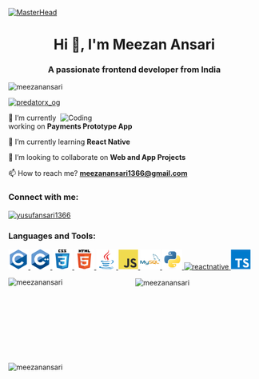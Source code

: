 [![MasterHead](https://1.bp.blogspot.com/-7A4WynwLsMw/XbBpCXG8fHI/AAAAAAAAMt4/uOa1bpLskYgrwGbllhSu2SDj_Mig8SXJQCLcBGAsYHQ/s1600/2000_600px.gif)](https://rishavchanda.io)
<h1 align="center">Hi 👋, I'm Meezan Ansari</h1>
<h3 align="center">A passionate frontend developer from India</h3>
<p align="left"> <img src="https://komarev.com/ghpvc/?username=meezanansari&label=Profile%20views&color=0e75b6&style=flat" alt="meezanansari" /> </p>
<p align="left"> <a href="https://twitter.com/predatorx_og" target="blank"><img src="https://img.shields.io/twitter/follow/predatorx_og?logo=twitter&style=for-the-badge" alt="predatorx_og" /></a> </p>
<img align="right" alt="Coding" width="400" src="https://cdn.dribbble.com/users/1162077/screenshots/3848914/programmer.gif"

🔭 I’m currently working on **Payments Prototype App**

🌱 I’m currently learning **React Native**

🤝 I’m looking to collaborate on **Web and App Projects**

📫 How to reach me? **meezanansari1366@gmail.com**

<h3 align="left">Connect with me:</h3>
<p align="left">
<a href="https://twitter.com/yusufansari1366" target="blank"><img align="center" src="https://raw.githubusercontent.com/rahuldkjain/github-profile-readme-generator/master/src/images/icons/Social/twitter.svg" alt="yusufansari1366" height="30" width="40" /></a>
</p>

<h3 align="left">Languages and Tools:</h3>
<p align="left"> <a href="https://www.cprogramming.com/" target="_blank" rel="noreferrer"><img src="https://raw.githubusercontent.com/devicons/devicon/master/icons/c/c-original.svg" alt="c" width="40" height="40"/> </a> <a href="https://www.w3schools.com/cpp/" target="_blank" rel="noreferrer"> <img src="https://raw.githubusercontent.com/devicons/devicon/master/icons/cplusplus/cplusplus-original.svg" alt="cplusplus" width="40" height="40"/> </a> <a href="https://www.w3schools.com/css/" target="_blank" rel="noreferrer"> <img src="https://raw.githubusercontent.com/devicons/devicon/master/icons/css3/css3-original-wordmark.svg" alt="css3" width="40" height="40"/> </a> <a href="https://www.w3.org/html/" target="_blank" rel="noreferrer"> <img src="https://raw.githubusercontent.com/devicons/devicon/master/icons/html5/html5-original-wordmark.svg" alt="html5" width="40" height="40"/> </a> <a href="https://www.java.com" target="_blank" rel="noreferrer"> <img src="https://raw.githubusercontent.com/devicons/devicon/master/icons/java/java-original.svg" alt="java" width="40" height="40"/> </a> <a href="https://developer.mozilla.org/en-US/docs/Web/JavaScript" target="_blank" rel="noreferrer"> <img src="https://raw.githubusercontent.com/devicons/devicon/master/icons/javascript/javascript-original.svg" alt="javascript" width="40" height="40"/> </a> <a href="https://www.mysql.com/" target="_blank" rel="noreferrer"> <img src="https://raw.githubusercontent.com/devicons/devicon/master/icons/mysql/mysql-original-wordmark.svg" alt="mysql" width="40" height="40"/> </a> <a href="https://www.python.org" target="_blank" rel="noreferrer"> <img src="https://raw.githubusercontent.com/devicons/devicon/master/icons/python/python-original.svg" alt="python" width="40" height="40"/> </a> <a href="https://reactnative.dev/" target="_blank" rel="noreferrer"> <img src="https://reactnative.dev/img/header_logo.svg" alt="reactnative" width="40" height="40"/> </a> <a href="https://www.typescriptlang.org/" target="_blank" rel="noreferrer"> <img src="https://raw.githubusercontent.com/devicons/devicon/master/icons/typescript/typescript-original.svg" alt="typescript" width="40" height="40"/> </a> </p>

<p><img align="left" style="width:250px; height: 170px" src="https://github-readme-stats.vercel.app/api/top-langs?username=meezanansari&show_icons=true&locale=en&layout=compact" alt="meezanansari" /></p>

<p>&nbsp;<img align="center" style="width:350px; height: 180px" src="https://github-readme-stats.vercel.app/api?username=meezanansari&show_icons=true&locale=en" alt="meezanansari" /></p>

<p><img align="left" style="width:625px" src="https://github-readme-streak-stats.herokuapp.com/?user=meezanansari&" alt="meezanansari" /></p>
